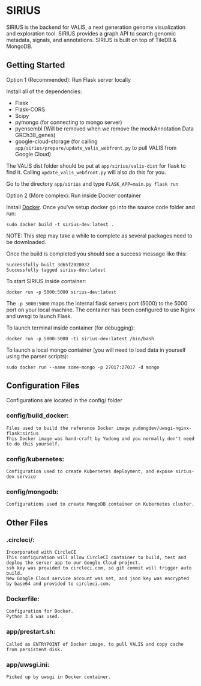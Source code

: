 # SIRIUS

SIRIUS is the backend for VALIS, a next generation genome visualization and exploration tool. SIRIUS provides a graph API to search genomic metadata, signals, and annotations. SIRIUS is built on top of TileDB & MongoDB.

## Getting Started

Option 1 (Recommended): Run Flask server locally

Install all of the dependencies:
* Flask
* Flask-CORS
* Scipy
* pymongo (for connecting to mongo server)
* pyensembl (Will be removed when we remove the mockAnnotation Data GRCh38_genes)
* google-cloud-storage (for calling `app/sirius/prepare/update_valis_webfront.py` to pull VALIS from Google Cloud)

The VALIS dist folder should be put at `app/sirius/valis-dist` for flask to find it. Calling `update_valis_webfront.py` will also do this for you.

Go to the directory `app/sirius` and type `FLASK_APP=main.py flask run`

Option 2 (More complex): Run inside Docker container

Install [Docker](https://www.docker.com/get-docker). Once you've setup docker go into the source code folder and run:
```
sudo docker build -t sirius-dev:latest .
```
NOTE: This step may take a while to complete as several packages need to be downloaded.

Once the build is completed you should see a success message like this:
```
Successfully built 3d65f2920032
Successfully tagged sirius-dev:latest
```
To start SIRIUS inside container:
```
docker run -p 5000:5000 sirius-dev:latest
```
The `-p 5000:5000` maps the internal flask servers port (5000) to the 5000 port on your local machine.
The container has been configured to use Nginx and uwsgi to launch Flask.

To launch terminal inside container (for debugging):
```
docker run -p 5000:5000 -ti sirius-dev:latest /bin/bash
```

To launch a local mongo container (you will need to load data in yourself using the parser scripts):
```
sudo docker run --name some-mongo -p 27017:27017 -d mongo
```
    
## Configuration Files
Configurations are located in the config/ folder

### config/build_docker:
    Files used to build the reference Docker image yudongdev/uwsgi-nginx-flask:sirius
    This Docker image was hand-craft by Yudong and you normally don't need to do this yourself.

### config/kubernetes:
    Configuration used to create Kubernetes deployment, and expose sirius-dev service

### config/mongodb:
    Configurations used to create MongoDB container on Kubernetes cluster.
    
## Other Files

### .circleci/:
    Incorporated with CircleCI
    This configuration will allow CircleCI container to build, test and deploy the server app to our Google Cloud project.
    ssh key was provided to circleci.com, so git commit will trigger auto build.
    New Google Cloud service account was set, and json key was encrypted by base64 and provided to circleci.com.

### Dockerfile:
    Configuration for Docker.
    Python 3.6 was used.

### app/prestart.sh:
    Called as ENTRYPOINT of Docker image, to pull VALIS and copy cache from persistent disk.

### app/uwsgi.ini:
    Picked up by uwsgi in Docker container.
